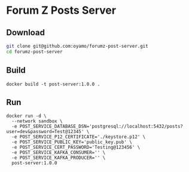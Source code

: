 # Forum Z Posts Server

## Download

```bash
git clone git@github.com:oyamo/forumz-post-server.git
cd forumz-post-server
```

## Build
```shell
docker build -t post-server:1.0.0 .
```

## Run
```shell
docker run -d \
  --network sandbox \
  -e POST_SERVICE_DATABASE_DSN='postgresql://localhost:5432/posts?user=dev&password=Test@12345' \
  -e POST_SERVICE_P12_CERTIFICATE='./keystore.p12' \
  -e POST_SERVICE_PUBLIC_KEY='public_key.pub' \
  -e POST_SERVICE_CERT_PASSWORD='Testing@123456' \
  -e POST_SERVICE_KAFKA_CONSUMER='' \
  -e POST_SERVICE_KAFKA_PRODUCER='' \
  post-server:1.0.0

```